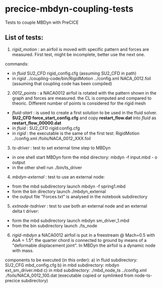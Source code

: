 # precice-mbdyn-coupling-tests
Tests to couple MBDyn with PreCICE

## List of tests:

1) *rigid_motion* : an airfoil is moved with specific pattern and forces are measured. First test, might be incomplete, better use the next one.

commands:
- in *fluid* SU2_CFD rigid_config.cfg   (assuming SU2_CFD in path)
- in *rigid* ../coupling-code/bin/RigidMotion ../config.xml NACA_0012.foil  (assuming that coupling code has been compiled)

2) *0012_points* : a NACA0012 airfoil is rotated with the pattern shown in the graph and forces are measured. the CL is computed and compared to theoric. Different number of points is considered for the rigid mesh

- *fluid-start* : is used to create a first solution to be used in the fluid solver. **SU2_CFD force_start_config.cfg** and copy **restart_flow.dat** into *fluid* as **restart_flow_00000.dat**
- in *fluid* :  SU2_CFD rigid:config.cfg 
- in *rigid* :  the executable is the same of the first test: RigidMotion ../config.xml /foils/NACA_0012_XXX.foil

3) *ts-driver* : test to set external time step to MBDyn

- in one shell start MBDyn form the mbd directory: mbdyn -f input.mbd - o output
- in the other shell run ./bin/ts_driver

4) *mbdyn-external* : test to use an external node:

- from the mbd subdirectory launch mbdyn -f spring1.mbd
- form the bin directory launch ./mbdyn_external
- the output file "Forces.txt" is analysed in the notebook subdirectory

5) *extnode-tsdriver* : test to use both an external node and an external delta t driver:

- form the mbd subdirectory launch mbdyn sm_driver_1.mbd
- from the bin subdirectory launch ./ts_node


6) *rigid-mbdyn* a NACA0012 airfoil is put in a freestream @ Mach=0.5 with AoA = 1.5°. the quarter chord is connected to ground by means of a "deformable displacement joint". In MBDyn the airfoil is a dynamic node with mass. 

components to be executed (in this order):
a) in fluid subdirectory: SU2_CFG mbd_config.cfg
b) in mbd subdirectory:  mbdyn ext_sm_driver.mbd
c) in mbd subdirectory: ./mbd_node_ts ../config.xml ./foils/NACA_0012_100.dat   (executable copied or symlinked from node-ts-precice subdirectory)